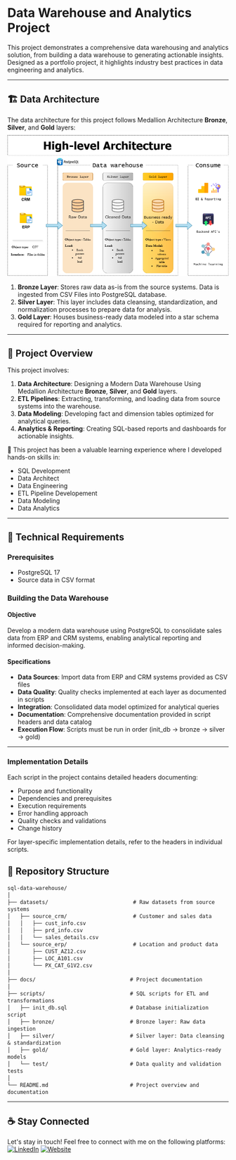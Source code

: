 # Data Warehouse and Analytics Project

This project demonstrates a comprehensive data warehousing and analytics solution, from building a data warehouse to generating actionable insights. Designed as a portfolio project, it highlights industry best practices in data engineering and analytics.

---

## 🏗️ Data Architecture

The data architecture for this project follows Medallion Architecture **Bronze**, **Silver**, and **Gold** layers:
![Data Architecture](docs/DWH_Architecture.png)

1. **Bronze Layer**: Stores raw data as-is from the source systems. Data is ingested from CSV Files into PostgreSQL database.
2. **Silver Layer**: This layer includes data cleansing, standardization, and normalization processes to prepare data for analysis.
3. **Gold Layer**: Houses business-ready data modeled into a star schema required for reporting and analytics.

---

## 📖 Project Overview

This project involves:

1. **Data Architecture**: Designing a Modern Data Warehouse Using Medallion Architecture **Bronze**, **Silver**, and **Gold** layers.
2. **ETL Pipelines**: Extracting, transforming, and loading data from source systems into the warehouse.
3. **Data Modeling**: Developing fact and dimension tables optimized for analytical queries.
4. **Analytics & Reporting**: Creating SQL-based reports and dashboards for actionable insights.

🎯 This project has been a valuable learning experience where I developed hands-on skills in:

- SQL Development
- Data Architect
- Data Engineering
- ETL Pipeline Developement
- Data Modeling
- Data Analytics

---

## 🚀 Technical Requirements

### Prerequisites

- PostgreSQL 17
- Source data in CSV format

### Building the Data Warehouse

#### Objective

Develop a modern data warehouse using PostgreSQL to consolidate sales data from ERP and CRM systems, enabling analytical reporting and informed decision-making.

#### Specifications

- **Data Sources**: Import data from ERP and CRM systems provided as CSV files
- **Data Quality**: Quality checks implemented at each layer as documented in scripts
- **Integration**: Consolidated data model optimized for analytical queries
- **Documentation**: Comprehensive documentation provided in script headers and data catalog
- **Execution Flow**: Scripts must be run in order (init_db → bronze → silver → gold)

---

### Implementation Details

Each script in the project contains detailed headers documenting:

- Purpose and functionality
- Dependencies and prerequisites
- Execution requirements
- Error handling approach
- Quality checks and validations
- Change history

For layer-specific implementation details, refer to the headers in individual scripts.

## 📂 Repository Structure

```
sql-data-warehouse/
│
├── datasets/                           # Raw datasets from source systems
│   ├── source_crm/                     # Customer and sales data
│   │   ├── cust_info.csv
│   │   ├── prd_info.csv
│   │   └── sales_details.csv
│   └── source_erp/                     # Location and product data
│       ├── CUST_AZ12.csv
│       ├── LOC_A101.csv
│       └── PX_CAT_G1V2.csv
│
├── docs/                              # Project documentation
│
├── scripts/                           # SQL scripts for ETL and transformations
│   ├── init_db.sql                    # Database initialization script
│   ├── bronze/                        # Bronze layer: Raw data ingestion
│   ├── silver/                        # Silver layer: Data cleansing & standardization
│   ├── gold/                          # Gold layer: Analytics-ready models
│   └── test/                          # Data quality and validation tests
│
└── README.md                          # Project overview and documentation
```

---

## ☕ Stay Connected

Let's stay in touch! Feel free to connect with me on the following platforms:
[![LinkedIn](https://img.shields.io/badge/LinkedIn-0077B5?style=for-the-badge&logo=linkedin&logoColor=white)](https://linkedin.com/in/braneshp24)
[![Website](https://img.shields.io/badge/Website-000000?style=for-the-badge&logo=google-chrome&logoColor=white)](https://braneshp24.netlify.app/)
